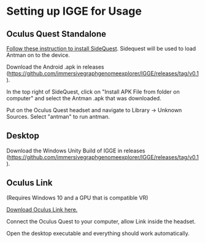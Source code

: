 # Setting up IGGE for Usage

## Oculus Quest Standalone
[Follow these instruction to install SideQuest](https://sidequestvr.com/setup-howto). Sidequest will be used to load Antman on to the device.

Download the Android .apk in releases (https://github.com/immersivegraphgenomeexplorer/IGGE/releases/tag/v0.1). 

In the top right of SideQuest, click on "Install APK File from folder on computer" and select the Antman .apk that was downloaded.

Put on the Oculus Quest headset and navigate to Library -> Unknown Sources. Select "antman" to run antman.

## Desktop

Download the Windows Unity Build of IGGE in releases (https://github.com/immersivegraphgenomeexplorer/IGGE/releases/tag/v0.1). 

## Oculus Link
(Requires Windows 10 and a GPU that is compatible VR)

[Download Oculus Link here.](https://www.oculus.com/setup/)

Connect the Oculus Quest to your computer, allow Link inside the headset.

Open the desktop executable and everything should work automatically.
